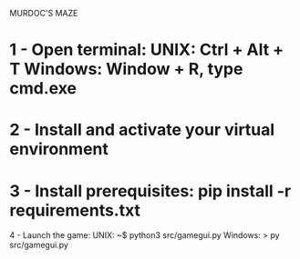 MURDOC'S MAZE

1 - Open terminal:
UNIX: Ctrl + Alt + T
Windows: Window + R, type cmd.exe
==================================================
2 - Install and activate your virtual environment
==================================================
3 - Install prerequisites:
pip install -r requirements.txt
==================================================
4 - Launch the game:
UNIX: ~$ python3 src/gamegui.py
Windows: > py src/gamegui.py
